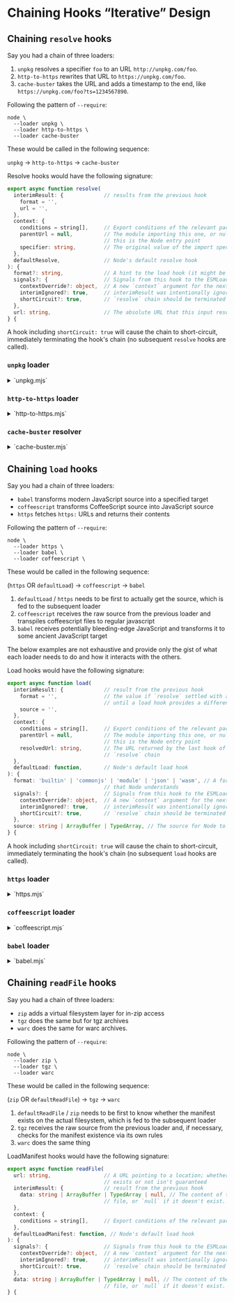 # Chaining Hooks “Iterative” Design

## Chaining `resolve` hooks

Say you had a chain of three loaders:

1. `unpkg` resolves a specifier `foo` to an URL `http://unpkg.com/foo`.
2. `http-to-https` rewrites that URL to `https://unpkg.com/foo`.
3. `cache-buster` takes the URL and adds a timestamp to the end, like `https://unpkg.com/foo?ts=1234567890`.

Following the pattern of `--require`:

```console
node \
  --loader unpkg \
  --loader http-to-https \
  --loader cache-buster
```

These would be called in the following sequence:

`unpkg` → `http-to-https` → `cache-buster`

Resolve hooks would have the following signature:

```ts
export async function resolve(
  interimResult: {             // results from the previous hook
    format = '',
    url = '',
  },
  context: {
    conditions = string[],     // Export conditions of the relevant package.json
    parentUrl = null,          // The module importing this one, or null if
                               // this is the Node entry point
    specifier: string,         // The original value of the import specifier
  },
  defaultResolve,              // Node's default resolve hook
): {
  format?: string,             // A hint to the load hook (it might be ignored)
  signals?: {                  // Signals from this hook to the ESMLoader
    contextOverride?: object,  // A new `context` argument for the next hook
    interimIgnored?: true,     // interimResult was intentionally ignored
    shortCircuit?: true,       // `resolve` chain should be terminated
  },
  url: string,                 // The absolute URL that this input resolves to
} {
```

A hook including `shortCircuit: true` will cause the chain to short-circuit, immediately terminating the hook's chain (no subsequent `resolve` hooks are called).

### `unpkg` loader

<details>
<summary>`unpkg.mjs`</summary>

```js
export async function resolve(
  interimResult,
  { originalSpecifier },
) {
  if (isBareSpecifier(originalSpecifier)) return `http://unpkg.com/${originalSpecifier}`;
}
```
</details>

### `http-to-https` loader

<details>
<summary>`http-to-https.mjs`</summary>

```js
export async function resolve(
  interimResult,
  context,
) {
  const url = new URL(interimResult.url); // this can throw, so handle appropriately

  if (url.protocol = 'http:') url.protocol = 'https:';

  return { url: url.toString() };
}
```
</details>

### `cache-buster` resolver

<details>
<summary>`cache-buster.mjs`</summary>

```js
export async function resolve(
  interimResult,
) {
  const url = new URL(interimResult.url); // this can throw, so handle appropriately

  if (supportsQueryString(url.protocol)) { // exclude data: & friends
    url.searchParams.set('t', Date.now());
  }

  return { url: url.toString() };
}

function supportsQueryString(/* … */) {/* … */}
```
</details>


## Chaining `load` hooks

Say you had a chain of three loaders:

* `babel` transforms modern JavaScript source into a specified target
* `coffeescript` transforms CoffeeScript source into JavaScript source
* `https` fetches `https:` URLs and returns their contents

Following the pattern of `--require`:

```console
node \
  --loader https \
  --loader babel \
  --loader coffeescript \
```

These would be called in the following sequence:

(`https` OR `defaultLoad`) → `coffeescript` → `babel`

1. `defaultLoad` / `https` needs to be first to actually get the source, which is fed to the subsequent loader
1. `coffeescript` receives the raw source from the previous loader and transpiles coffeescript files to regular javascript
1. `babel` receives potentially bleeding-edge JavaScript and transforms it to some ancient JavaScript target

The below examples are not exhaustive and provide only the gist of what each loader needs to do and how it interacts with the others.

Load hooks would have the following signature:

```ts
export async function load(
  interimResult: {             // result from the previous hook
    format = '',               // the value if `resolve` settled with a `format`
                               // until a load hook provides a different value
    source = '',
  },
  context: {
    conditions = string[],     // Export conditions of the relevant package.json
    parentUrl = null,          // The module importing this one, or null if
                               // this is the Node entry point
    resolvedUrl: string,       // The URL returned by the last hook of the
                               // `resolve` chain
  },
  defaultLoad: function,       // Node's default load hook
): {
  format: 'builtin' | 'commonjs' | 'module' | 'json' | 'wasm', // A format
                               // that Node understands
  signals?: {                  // Signals from this hook to the ESMLoader
    contextOverride?: object,  // A new `context` argument for the next hook
    interimIgnored?: true,     // interimResult was intentionally ignored
    shortCircuit?: true,       // `resolve` chain should be terminated
  },
  source: string | ArrayBuffer | TypedArray, // The source for Node to evaluate
} {
```

A hook including `shortCircuit: true` will cause the chain to short-circuit, immediately terminating the hook's chain (no subsequent `load` hooks are called).

### `https` loader

<details>
<summary>`https.mjs`</summary>

```js
export async function load(
  interimResult,
  { resolvedUrl },
) {
  if (interimResult.source) return; // step aside (content already retrieved)

  if (!resolvedUrl.startsWith('https://')) return; // step aside

  return new Promise(function loadHttpsSource(resolve, reject) {
    get(resolvedUrl, function getHttpsSource(rsp) {
      const format = mimeTypeToFormat.get(rsp.headers['content-type']);
      let source = '';

      rsp.on('data', (chunk) => source += chunk);
      rsp.on('end', () => resolve({ format, source }));
      rsp.on('error', reject);
    });
  });
}

const mimeTypeToFormat = new Map([
  ['application/node', 'commonjs'],
  ['application/javascript', 'module'],
  ['text/javascript', 'module'],
  ['application/json', 'json'],
  ['text/coffeescript', 'coffeescript'],
  // …
]);
```
</details>

### `coffeescript` loader

<details>
<summary>`coffeescript.mjs`</summary>

```js
export async function load(
  interimResult, // possibly output of https-loader
  context,
  defaulLoad,
) {
  const { resolvedUrl } = context;
  if (!coffeescriptExtensionsRgx.test(resolvedUrl)) return; // step aside

  const format = interimResult.format || await getPackageType(resolvedUrl);
  if (format === 'commonjs') return { format };

  const rawSource = (
    interimResult.source
    || await defaulLoad(resolvedUrl, { ...context, format }).source
  )
  const transformedSource = CoffeeScript.compile(rawSource.toString(), {
    bare: true,
    filename: resolvedUrl,
  });

  return {
    format,
    source: transformedSource,
  };
}

function getPackageType(url) {/* … */ }
const coffeescriptExtensionsRgs = /* … */
```
</details>

### `babel` loader

<details>
<summary>`babel.mjs`</summary>

```js
export async function load(
  interimResult, // possibly output of coffeescript-loader
  context,
  defaulLoad,
) {
  const { resolvedUrl } = context;
  const babelConfig = await getBabelConfig(resolvedUrl);

  const format = (
    interimResult.format
    || babelOutputToFormat.get(babelConfig.output.format)
  );

  if (format === 'commonjs') return { format };

  const sourceToTranspile = (
    interimResult.source
    || await defaulLoad(resolvedUrl, { ...context, format }).source
  );
  const transformedSource = Babel.transformSync(
    sourceToTranspile.toString(),
    babelConfig,
  ).code;

  return {
    format,
    source: transformedSource,
  };
}

function getBabelConfig(url) {/* … */ }
const babelOutputToFormat = new Map([
  ['cjs', 'commonjs'],
  ['esm', 'module'],
  // …
]);
```
</details>

## Chaining `readFile` hooks

Say you had a chain of three loaders:

* `zip` adds a virtual filesystem layer for in-zip access
* `tgz` does the same but for tgz archives
* `warc` does the same for warc archives.

Following the pattern of `--require`:

```console
node \
  --loader zip \
  --loader tgz \
  --loader warc
```

These would be called in the following sequence:

(`zip` OR `defaultReadFile`) → `tgz` → `warc`

1. `defaultReadFile` / `zip` needs to be first to know whether the manifest exists on the actual filesystem, which is fed to the subsequent loader
1. `tgz` receives the raw source from the previous loader and, if necessary, checks for the manifest existence via its own rules
1. `warc` does the same thing

LoadManifest hooks would have the following signature:

```ts
export async function readFile(
  url: string,                 // A URL pointing to a location; whether the file
                               // exists or not isn't guaranteed
  interimResult: {             // result from the previous hook
    data: string | ArrayBuffer | TypedArray | null, // The content of the
                               // file, or `null` if it doesn't exist.
  },
  context: {
    conditions = string[],     // Export conditions of the relevant package.json
  },
  defaultLoadManifest: function, // Node's default load hook
): {
  signals?: {                  // Signals from this hook to the ESMLoader
    contextOverride?: object,  // A new `context` argument for the next hook
    interimIgnored?: true,     // interimResult was intentionally ignored
    shortCircuit?: true,       // `resolve` chain should be terminated
  },
  data: string | ArrayBuffer | TypedArray | null, // The content of the
                               // file, or `null` if it doesn't exist.
} {
```
